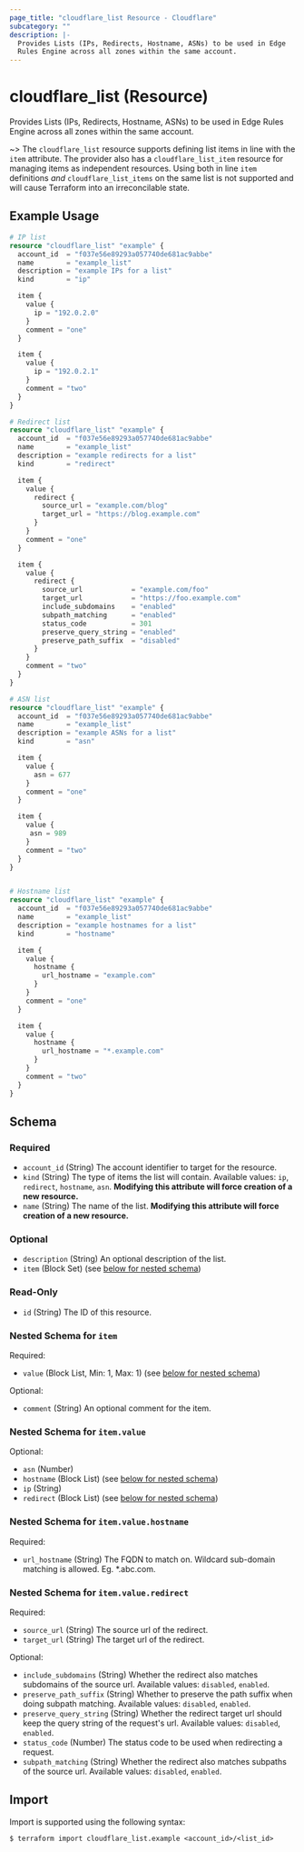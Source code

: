 ```yaml
---
page_title: "cloudflare_list Resource - Cloudflare"
subcategory: ""
description: |-
  Provides Lists (IPs, Redirects, Hostname, ASNs) to be used in Edge
  Rules Engine across all zones within the same account.
---
```


# cloudflare_list (Resource)

Provides Lists (IPs, Redirects, Hostname, ASNs) to be used in Edge
Rules Engine across all zones within the same account.

~> The `cloudflare_list` resource supports defining list items in line with the `item` attribute. The provider also has a `cloudflare_list_item` resource for managing items as independent resources. Using both in line `item` definitions _and_ `cloudflare_list_items` on the same list is not supported and will cause Terraform into an irreconcilable state.

## Example Usage

```terraform
# IP list
resource "cloudflare_list" "example" {
  account_id  = "f037e56e89293a057740de681ac9abbe"
  name        = "example_list"
  description = "example IPs for a list"
  kind        = "ip"

  item {
    value {
      ip = "192.0.2.0"
    }
    comment = "one"
  }

  item {
    value {
      ip = "192.0.2.1"
    }
    comment = "two"
  }
}

# Redirect list
resource "cloudflare_list" "example" {
  account_id  = "f037e56e89293a057740de681ac9abbe"
  name        = "example_list"
  description = "example redirects for a list"
  kind        = "redirect"

  item {
    value {
      redirect {
        source_url = "example.com/blog"
        target_url = "https://blog.example.com"
      }
    }
    comment = "one"
  }

  item {
    value {
      redirect {
        source_url            = "example.com/foo"
        target_url            = "https://foo.example.com"
        include_subdomains    = "enabled"
        subpath_matching      = "enabled"
        status_code           = 301
        preserve_query_string = "enabled"
        preserve_path_suffix  = "disabled"
      }
    }
    comment = "two"
  }
}

# ASN list
resource "cloudflare_list" "example" {
  account_id  = "f037e56e89293a057740de681ac9abbe"
  name        = "example_list"
  description = "example ASNs for a list"
  kind        = "asn"

  item {
    value {
      asn = 677
    }
    comment = "one"
  }

  item {
    value {
     asn = 989
    }
    comment = "two"
  }
}


# Hostname list
resource "cloudflare_list" "example" {
  account_id  = "f037e56e89293a057740de681ac9abbe"
  name        = "example_list"
  description = "example hostnames for a list"
  kind        = "hostname"

  item {
    value {
      hostname {
        url_hostname = "example.com"
      }
    }
    comment = "one"
  }

  item {
    value {
      hostname {
        url_hostname = "*.example.com"
      }
    }
    comment = "two"
  }
}
```

<!-- schema generated by tfplugindocs -->
## Schema

### Required

- `account_id` (String) The account identifier to target for the resource.
- `kind` (String) The type of items the list will contain. Available values: `ip`, `redirect`, `hostname`, `asn`. **Modifying this attribute will force creation of a new resource.**
- `name` (String) The name of the list. **Modifying this attribute will force creation of a new resource.**

### Optional

- `description` (String) An optional description of the list.
- `item` (Block Set) (see [below for nested schema](#nestedblock--item))

### Read-Only

- `id` (String) The ID of this resource.

<a id="nestedblock--item"></a>
### Nested Schema for `item`

Required:

- `value` (Block List, Min: 1, Max: 1) (see [below for nested schema](#nestedblock--item--value))

Optional:

- `comment` (String) An optional comment for the item.

<a id="nestedblock--item--value"></a>
### Nested Schema for `item.value`

Optional:

- `asn` (Number)
- `hostname` (Block List) (see [below for nested schema](#nestedblock--item--value--hostname))
- `ip` (String)
- `redirect` (Block List) (see [below for nested schema](#nestedblock--item--value--redirect))

<a id="nestedblock--item--value--hostname"></a>
### Nested Schema for `item.value.hostname`

Required:

- `url_hostname` (String) The FQDN to match on. Wildcard sub-domain matching is allowed. Eg. *.abc.com.


<a id="nestedblock--item--value--redirect"></a>
### Nested Schema for `item.value.redirect`

Required:

- `source_url` (String) The source url of the redirect.
- `target_url` (String) The target url of the redirect.

Optional:

- `include_subdomains` (String) Whether the redirect also matches subdomains of the source url. Available values: `disabled`, `enabled`.
- `preserve_path_suffix` (String) Whether to preserve the path suffix when doing subpath matching. Available values: `disabled`, `enabled`.
- `preserve_query_string` (String) Whether the redirect target url should keep the query string of the request's url. Available values: `disabled`, `enabled`.
- `status_code` (Number) The status code to be used when redirecting a request.
- `subpath_matching` (String) Whether the redirect also matches subpaths of the source url. Available values: `disabled`, `enabled`.

## Import

Import is supported using the following syntax:

```shell
$ terraform import cloudflare_list.example <account_id>/<list_id>
```

